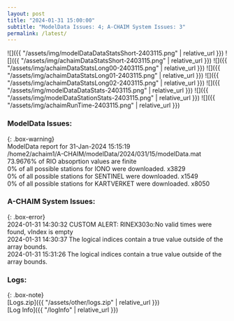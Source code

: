 ```yaml
---
layout: post
title: "2024-01-31 15:00:00"
subtitle: "ModelData Issues: 4; A-CHAIM System Issues: 3"
permalink: /latest/
---
```


![]({{ "/assets/img/modelDataDataStatsShort-2403115.png" | relative_url }})
![]({{ "/assets/img/achaimDataStatsShort-2403115.png" | relative_url }})
![]({{ "/assets/img/achaimDataStatsLong00-2403115.png" | relative_url }})
![]({{ "/assets/img/achaimDataStatsLong01-2403115.png" | relative_url }})
![]({{ "/assets/img/achaimDataStatsLong02-2403115.png" | relative_url }})
![]({{ "/assets/img/modelDataDataStats-2403115.png" | relative_url }})
![]({{ "/assets/img/modelDataStationStats-2403115.png" | relative_url }})
![]({{ "/assets/img/achaimRunTime-2403115.png" | relative_url }})


### ModelData Issues:  
  
{: .box-warning}  
 ModelData report for 31-Jan-2024 15:15:19   
 /home2/achaim1/A-CHAIM/modelData/2024/031/15/modelData.mat   
 73.9676% of RIO absoprtion values are finite   
 0% of all possible stations for IONO were downloaded. x3829   
 0% of all possible stations for SENTINEL were downloaded. x1549   
 0% of all possible stations for KARTVERKET were downloaded. x8050   
  
### A-CHAIM System Issues:  
  
{: .box-error}  
2024-01-31 14:30:32 CUSTOM ALERT: RINEX303o:No valid times were found, vIndex is empty  
2024-01-31 14:30:37 The logical indices contain a true value outside of the array bounds.  
2024-01-31 15:31:26 The logical indices contain a true value outside of the array bounds.  

### Logs:  
  
{: .box-note}  
[Logs.zip]({{ "/assets/other/logs.zip" | relative_url }})  
[Log Info]({{ "/logInfo" | relative_url }})  
